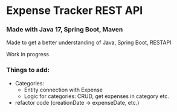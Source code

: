 # Expense Tracker REST API
### Made with Java 17, Spring Boot, Maven
Made to get a better understanding of Java, Spring Boot, RESTAPI

Work in progress

### Things to add: ###
+ Categories:
  - Entity connection with Expense
  - Logic for categories: CRUD, get expenses in category etc.
+ refactor code (creationDate -> expenseDate, etc.)

